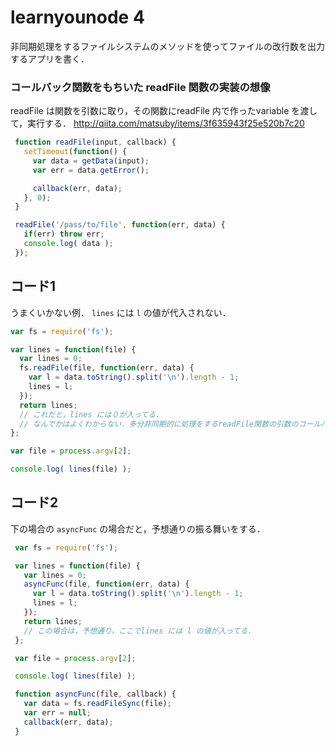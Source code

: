 # learnyounode 4

非同期処理をするファイルシステムのメソッドを使ってファイルの改行数を出力するアプリを書く．

### コールバック関数をもちいた readFile 関数の実装の想像
 readFile は関数を引数に取り，その関数にreadFile 内で作ったvariable を渡して，実行する．
 http://qiita.com/matsuby/items/3f635943f25e520b7c20

``` jsx
 function readFile(input, callback) {
   setTimeout(function() {
     var data = getData(input);
     var err = data.getError();

     callback(err, data);
   }, 0);
 }

 readFile('/pass/to/file', function(err, data) {
   if(err) throw err;
   console.log( data );
 });
```

## コード1
うまくいかない例． `lines` には `l` の値が代入されない．

``` jsx
var fs = require('fs');

var lines = function(file) {
  var lines = 0;
  fs.readFile(file, function(err, data) {
    var l = data.toString().split('\n').length - 1;
    lines = l;
  });
  return lines;
  // これだと，lines には０が入ってる．
  // なんでかはよくわからない．多分非同期的に処理をするreadFile関数の引数のコールバック関数内で代入してるからだけれど，うむ． readFile の実装を見ないとよくわからん．
};

var file = process.argv[2];

console.log( lines(file) );
```

## コード2
下の場合の `asyncFunc` の場合だと，予想通りの振る舞いをする．

``` jsx
 var fs = require('fs');

 var lines = function(file) {
   var lines = 0;
   asyncFunc(file, function(err, data) {
     var l = data.toString().split('\n').length - 1;
     lines = l;
   });
   return lines;
   // この場合は，予想通り，ここでlines には l の値が入ってる．
 };

 var file = process.argv[2];

 console.log( lines(file) );

 function asyncFunc(file, callback) {
   var data = fs.readFileSync(file);
   var err = null;
   callback(err, data);
 }
```
